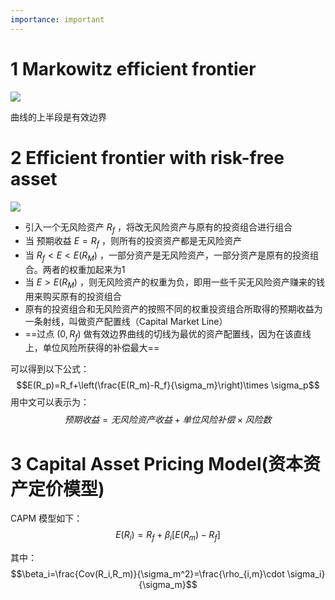 ```yaml
---
importance: important
---
```


# 1 Markowitz efficient frontier
![](https://obsdian-img-1319433252.cos.ap-shanghai.myqcloud.com/2023-11-5-1.jpg)

曲线的上半段是有效边界

# 2 Efficient frontier with risk-free asset
![](https://obsdian-img-1319433252.cos.ap-shanghai.myqcloud.com/2023-11-5-2.png)

- 引入一个无风险资产 $R_f$ ，将改无风险资产与原有的投资组合进行组合
- 当 预期收益 $E = R_f$ ，则所有的投资资产都是无风险资产
- 当 $R_f < E < E(R_M)$ ，一部分资产是无风险资产，一部分资产是原有的投资组合。两者的权重加起来为1
- 当 $E>E(R_M)$ ，则无风险资产的权重为负，即用一些千买无风险资产赚来的钱用来购买原有的投资组合
- 原有的投资组合和无风险资产的按照不同的权重投资组合所取得的预期收益为一条射线，叫做资产配置线（Capital Market Line）
- ==过点 $(0,R_f)$ 做有效边界曲线的切线为最优的资产配置线，因为在该直线上，单位风险所获得的补偿最大==

可以得到以下公式：
$$E(R_p)=R_f+\left(\frac{E(R_m)-R_f}{\sigma_m}\right)\times \sigma_p$$
用中文可以表示为：
$$预期收益=无风险资产收益+单位风险补偿\times 风险数$$

# 3 Capital Asset Pricing Model(资本资产定价模型)
CAPM 模型如下：$$E(R_i)=R_f+\beta_i\left[E(R_m)-R_f\right]$$

其中：$$\beta_i=\frac{Cov(R_i,R_m)}{\sigma_m^2}=\frac{\rho_{i,m}\cdot \sigma_i}{\sigma_m}$$
